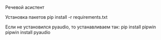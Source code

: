 Речевой асистент

Установка пакетов 
pip install -r requirements.txt

Если не установился pyaudio, то устанавливаем так:
    pip install pipwin 
    pipwin install pyaudio